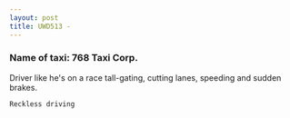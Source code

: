 ```yaml
---
layout: post
title: UWD513 - 
---
```


### Name of taxi: 768 Taxi Corp.

Driver like he's on a race tall-gating, cutting lanes, speeding and sudden brakes.

```Reckless driving```
